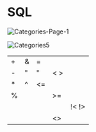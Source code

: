 # SQL
![Categories-Page-1](https://github.com/TrickAndTrack/SQL/assets/73180409/159d842c-0842-4ac9-86d0-60b079be0d25)


![Categories5](https://github.com/TrickAndTrack/SQL/assets/73180409/3e526c23-6e0f-4827-b1ff-30a294732bb5)

||||||
|------|-----|------|-----|-----|
|+|&|=||||
|-|"|"|< >||||
|*|^|<=||||
|%|||>=|||
|||||!< !>||
||||<>|||
